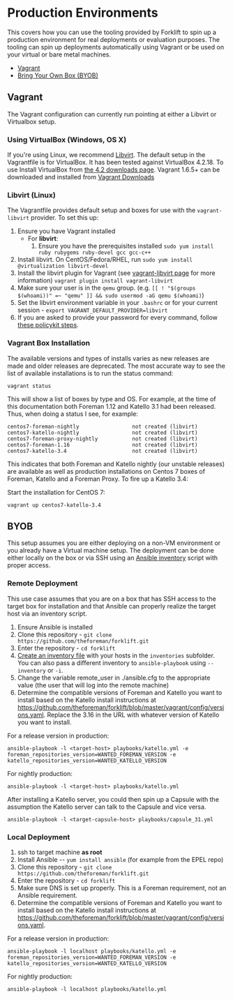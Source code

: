# Production Environments

This covers how you can use the tooling provided by Forklift to spin up a production environment for real deployments or evaluation purposes. The tooling can spin up deployments automatically using Vagrant or be used on your virtual or bare metal machines.

 * [Vagrant](#vagrant)
 * [Bring Your Own Box (BYOB)](#byob)


## Vagrant

The Vagrant configuration can currently run pointing at either a Libvirt or Virtualbox setup.

### Using VirtualBox (Windows, OS X)

If you're using Linux, we recommend [Libvirt](#libvirt). The default setup in the Vagrantfile is for VirtualBox. It has been tested against VirtualBox 4.2.18.  To use Install VirtualBox from [the 4.2 downloads
page](https://www.virtualbox.org/wiki/Download_Old_Builds_4_2). Vagrant 1.6.5+ can be downloaded and installed from [Vagrant Downloads](http://www.vagrantup.com/downloads.html)

### Libvirt (Linux)

The Vagrantfile provides default setup and boxes for use with the `vagrant-libvirt` provider. To set this up:

1. Ensure you have Vagrant installed
   * For **libvirt**:
     1. Ensure you have the prerequisites installed `sudo yum install ruby rubygems ruby-devel gcc gcc-c++`
1. Install libvirt. On CentOS/Fedora/RHEL, run `sudo yum install @virtualization libvirt-devel`
1. Install the libvirt plugin for Vagrant (see [vagrant-libvirt page](https://github.com/vagrant-libvirt/vagrant-libvirt) for more information) `vagrant plugin install vagrant-libvirt`
1. Make sure your user is in the `qemu` group. (e.g. `[[ ! "$(groups $(whoami))" =~ "qemu" ]] && sudo usermod -aG qemu $(whoami)`)
1. Set the libvirt environment variable in your `.bashrc` or for your current session - `export VAGRANT_DEFAULT_PROVIDER=libvirt`
1. If you are asked to provide your password for every command, follow [these policykit steps](https://developer.fedoraproject.org/tools/vagrant/vagrant-libvirt.html).

### Vagrant Box Installation

The available versions and types of installs varies as new releases are made and older releases are deprecated. The most accurate way to see the list of available installations is to run the status command:

```
vagrant status
```

This will show a list of boxes by type and OS. For example, at the time of this documentation both Foreman 1.12 and Katello 3.1 had been released. Thus, when doing a status I see, for example:

```
centos7-foreman-nightly                 not created (libvirt)
centos7-katello-nightly                 not created (libvirt)
centos7-foreman-proxy-nightly           not created (libvirt)
centos7-foreman-1.16                    not created (libvirt)
centos7-katello-3.4                     not created (libvirt)
```

This indicates that both Foreman and Katello nightly (our unstable releases) are available as well as production installations on Centos 7 boxes of Foreman, Katello and a Foreman Proxy. To fire up a Katello 3.4:

Start the installation for CentOS 7:

    vagrant up centos7-katello-3.4



## BYOB

This setup assumes you are either deploying on a non-VM environment or you already have a Virtual machine setup. The deployment can be done either locally on the box or via SSH using an [Ansible inventory](http://docs.ansible.com/ansible/intro_inventory.html) script with proper access.

### Remote Deployment

This use case assumes that you are on a box that has SSH access to the target box for installation and that Ansible can properly realize the target host via an inventory script.

1. Ensure Ansible is installed
2. Clone this repository - `git clone https://github.com/theforeman/forklift.git`
3. Enter the repository - `cd forklift`
4. [Create an inventory file](https://docs.ansible.com/ansible/latest/intro_inventory.html) with your hosts in the `inventories` subfolder. You can also pass a different inventory to `ansible-playbook` using `--inventory` or `-i`.
5. Change the variable remote_user in ./ansible.cfg to the appropriate value (the user that will log into the remote machine)
6. Determine the compatible versions of Foreman and Katello you want to install based on the Katello install instructions at https://github.com/theforeman/forklift/blob/master/vagrant/config/versions.yaml. Replace the 3.16 in the URL with whatever version of Katello you want to install.

For a release version in production:

    ansible-playbook -l <target-host> playbooks/katello.yml -e foreman_repositories_version=WANTED_FOREMAN_VERSION -e katello_repositories_version=WANTED_KATELLO_VERSION

For nightly production:

    ansible-playbook -l <target-host> playbooks/katello.yml


After installing a Katello server, you could then spin up a Capsule with the assumption the Katello server can talk to the Capsule and vice versa.

    ansible-playbook -l <target-capsule-host> playbooks/capsule_31.yml

### Local Deployment

1. ssh to target machine **as root**
2. Install Ansible -- `yum install ansible` (for example from the EPEL repo)
3. Clone this repository - `git clone https://github.com/theforeman/forklift.git`
4. Enter the repository - `cd forklift`
5. Make sure DNS is set up properly. This is a Foreman requirement, not an Ansible requirement.
6. Determine the compatible versions of Foreman and Katello you want to install based on the Katello install instructions at https://github.com/theforeman/forklift/blob/master/vagrant/config/versions.yaml.

For a release version in production:

    ansible-playbook -l localhost playbooks/katello.yml -e foreman_repositories_version=WANTED_FOREMAN_VERSION -e katello_repositories_version=WANTED_KATELLO_VERSION

For nightly production:

    ansible-playbook -l localhost playbooks/katello.yml
